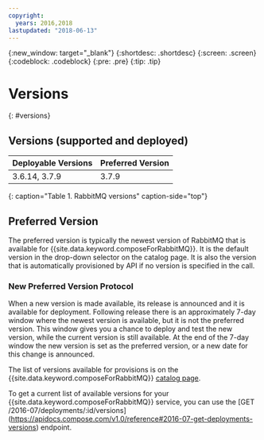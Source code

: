 ```yaml
---
copyright:
  years: 2016,2018
lastupdated: "2018-06-13"
---
```


{:new_window: target="_blank"}
{:shortdesc: .shortdesc}
{:screen: .screen}
{:codeblock: .codeblock}
{:pre: .pre}
{:tip: .tip}

# Versions 
{: #versions}

## Versions (supported and deployed)

Deployable Versions| Preferred Version
----------|-----------
3.6.14, 3.7.9 | 3.7.9
{: caption="Table 1. RabbitMQ versions" caption-side="top"}

## Preferred Version

The preferred version is typically the newest version of RabbitMQ that is available for {{site.data.keyword.composeForRabbitMQ}}. It is the default version in the drop-down selector on the catalog page. It is also the version that is automatically provisioned by API if no version is specified in the call.

### New Preferred Version Protocol

When a new version is made available, its release is announced and it is available for deployment. Following release there is an approximately 7-day window where the newest version is available, but it is not the preferred version. This window gives you a chance to deploy and test the new version, while the current version is still available. At the end of the 7-day window the new version is set as the preferred version, or a new date for this change is announced.

The list of versions available for provisions is on the {{site.data.keyword.composeForRabbitMQ}} [catalog page](https://{DomainName}/catalog/services/compose-for-rabbitmq).

To get a current list of available versions for your {{site.data.keyword.composeForRabbitMQ}} service, you can use the [GET /2016-07/deployments/:id/versions] (https://apidocs.compose.com/v1.0/reference#2016-07-get-deployments-versions) endpoint.
